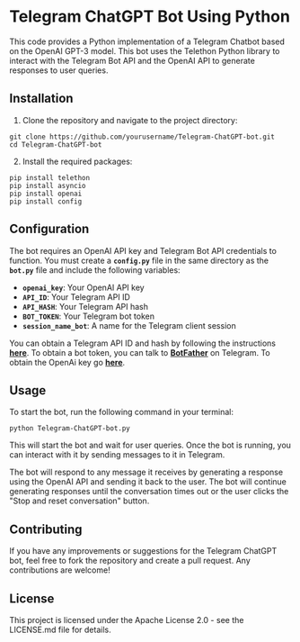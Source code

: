 # **Telegram ChatGPT Bot Using Python**

This code provides a Python implementation of a Telegram Chatbot based on the OpenAI GPT-3 model. This bot uses the Telethon Python library to interact with the Telegram Bot API and the OpenAI API to generate responses to user queries.

## **Installation**

1. Clone the repository and navigate to the project directory:
    
```
git clone https://github.com/yourusername/Telegram-ChatGPT-bot.git
cd Telegram-ChatGPT-bot
```
    
2. Install the required packages:
    
```
pip install telethon
pip install asyncio
pip install openai
pip install config
```
    

## **Configuration**

The bot requires an OpenAI API key and Telegram Bot API credentials to function. You must create a **`config.py`** file in the same directory as the **`bot.py`** file and include the following variables:

- **`openai_key`**: Your OpenAI API key
- **`API_ID`**: Your Telegram API ID
- **`API_HASH`**: Your Telegram API hash
- **`BOT_TOKEN`**: Your Telegram bot token
- **`session_name_bot`**: A name for the Telegram client session

You can obtain a Telegram API ID and hash by following the instructions **[here](https://core.telegram.org/api/obtaining_api_id)**. To obtain a bot token, you can talk to **[BotFather](https://telegram.me/botfather)** on Telegram. To obtain the OpenAi key go **[here](https://platform.openai.com/account/api-keys)**.

## **Usage**

To start the bot, run the following command in your terminal:

```
python Telegram-ChatGPT-bot.py
```

This will start the bot and wait for user queries. Once the bot is running, you can interact with it by sending messages to it in Telegram.

The bot will respond to any message it receives by generating a response using the OpenAI API and sending it back to the user. The bot will continue generating responses until the conversation times out or the user clicks the "Stop and reset conversation" button.

## Contributing

If you have any improvements or suggestions for the Telegram ChatGPT bot, feel free to fork the repository and create a pull request. Any contributions are welcome!

## License

This project is licensed under the Apache License 2.0 - see the LICENSE.md file for details.
